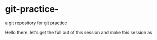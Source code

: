 # git-practice-
a git repository for git practice 
 
 Hello there, let's get the full out of this session and make this session as 
